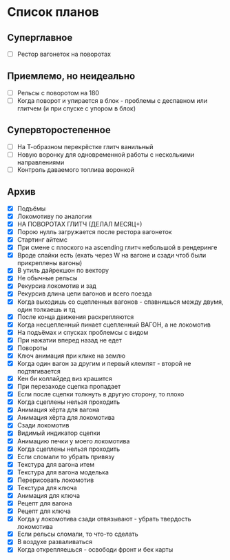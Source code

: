 # Список планов

## Суперглавное
- [ ] Рестор вагонеток на поворотах

## Приемлемо, но неидеально
- [ ] Рельсы с поворотом на 180
- [ ] Когда поворот и упирается в блок - проблемы с деспавном или глитчем (и при спуске с упором в блок)

## Супервторостепенное
- [ ] На Т-образном перекрёстке глитч ванильный
- [ ] Новую воронку для одновременной работы с несколькими направлениями
- [ ] Контроль даваемого топлива воронкой

## Архив
- [x] Подъёмы
- [x] Локомотиву по аналогии
- [x] НА ПОВОРОТАХ ГЛИТЧ (ДЕЛАЛ МЕСЯЦ+)
- [x] Порою нулль загружается после рестора вагонеток
- [x] Стартинг айтемс
- [x] При смене с плоского на ascending глитч небольшой в рендеринге
- [x] Вроде спайки есть (ехать через W на вагоне и сзади чтоб были прикреплены вагоны)
- [x] В утиль дайрекшон по вектору
- [x] Не обычные рельсы
- [x] Рекурсив локомотив и зад
- [x] Рекурсив длина цепи вагонов и всего поезда
- [x] Когда выходишь со сцепленных вагонов - спавнишься между двумя, один толкаешь и тд
- [x] После конца движения раскрепляются
- [x] Когда несцепленный пинает сцепленный ВАГОН, а не локомотив
- [x] На подъёмах и спусках проблемсы с видом
- [x] При нажатии вперед назад не едет
- [x] Повороты
- [x] Ключ анимация при клике на землю
- [x] Когда один вагон за другим и первый клемпят - второй не подтягивается
- [x] Кен би коллайдед виз крашится
- [x] При перезаходе сцепка пропадает
- [x] Если после сцепки толкнуть в другую сторону, то плохо
- [x] Когда сцеплены нельзя проходить
- [x] Анимация хёрта для вагона
- [x] Анимация хёрта для локомотива
- [x] Сзади локомотив
- [x] Видимый индикатор сцепки
- [x] Анимацию печки у моего локомотива
- [x] Когда сцеплены нельзя проходить
- [x] Если сломали то убрать привязу
- [x] Текстура для вагона итем
- [x] Текстура для вагона моделька
- [x] Перерисовать локомотив
- [x] Текстура для ключа
- [x] Анимация для ключа
- [x] Рецепт для вагона
- [x] Рецепт для ключа
- [x] Когда у локомотива сзади отвязывают - убрать твердость локомотива
- [x] Если рельсы сломали, то что-то сделать
- [x] В воздухе разваливаться
- [x] Когда открепляешься - освободи фронт и бек карты